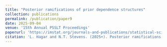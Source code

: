 ```yaml
---
title: "Posterior ramifications of prior dependence structures"
collection: publications
permalink: /publication/paper9
date: 2025-09-04
venue: '15th Annual PSSLT Proceedings'
paperurl: 'https://imstat.org/journals-and-publications/statistical-science/statistical-science-future-papers/'
citation: 'L. Hagar and N.T. Stevens. (2025+). Posterior ramifications of prior dependence structures. <i>Statistical Science</i> (in press), 1-17.'
---
```


